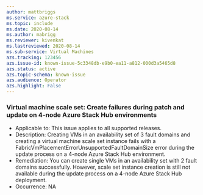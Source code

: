 ```yaml
---
author: mattbriggs
ms.service: azure-stack
ms.topic: include
ms.date: 2020-08-14
ms.author: mabrigg
ms.reviewer: kivenkat
ms.lastreviewed: 2020-08-14
ms.sub-service: Virtual Machines
azs.tracking: 123456
azs.issue-id: known-issue-5c3348db-e9b0-ea11-a812-000d3a5465d8
azs.status: active
azs.topic-schema: known-issue
azs.audience: Operator
azs.highlight: False
---
```

### Virtual machine scale set: Create failures during patch and update on 4-node Azure Stack Hub environments

- Applicable to: This issue applies to all supported releases.
- Description: Creating VMs in an availability set of 3 fault domains and creating a virtual machine scale set instance fails with a FabricVmPlacementErrorUnsupportedFaultDomainSize error during the update process on a 4-node Azure Stack Hub environment.
- Remediation: You can create single VMs in an availability set with 2 fault domains successfully. However, scale set instance creation is still not available during the update process on a 4-node Azure Stack Hub deployment.
- Occurrence: NA
